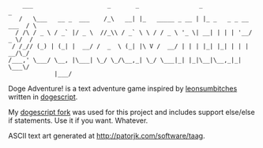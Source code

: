````
    ___                     _       _                 _                    _ 
   /   \___   __ _  ___    /_\   __| |_   _____ _ __ | |_ _   _ _ __ ___  / \
  / /\ / _ \ / _` |/ _ \  //_\\ / _` \ \ / / _ \ '_ \| __| | | | '__/ _ \/  /
 / /_// (_) | (_| |  __/ /  _  \ (_| |\ V /  __/ | | | |_| |_| | | |  __/\_/ 
/___,' \___/ \__, |\___| \_/ \_/\__,_| \_/ \___|_| |_|\__|\__,_|_|  \___\/   
             |___/                                                           
````
Doge Adventure! is a text adventure game inspired by
[leonsumbitches](http://dailydoge.tumblr.com/post/21839788086/leonsumbitches-you-have-encountered-a-doge)
written in [dogescript](https://github.com/remixz/dogescript).

My [dogescript fork](https://github.com/ngscheurich/dogescript) was used for this project and includes support else/else if statements. Use it if you want. Whatever.

ASCII text art generated at http://patorjk.com/software/taag.
